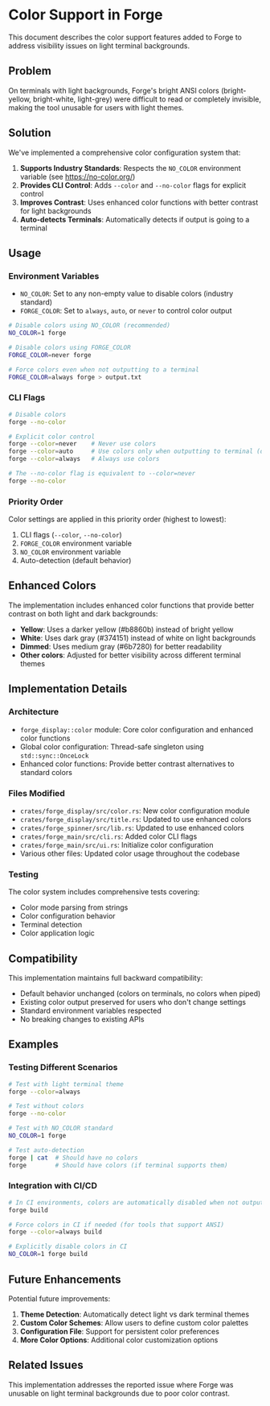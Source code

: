 # Color Support in Forge

This document describes the color support features added to Forge to address visibility issues on light terminal backgrounds.

## Problem

On terminals with light backgrounds, Forge's bright ANSI colors (bright-yellow, bright-white, light-grey) were difficult to read or completely invisible, making the tool unusable for users with light themes.

## Solution

We've implemented a comprehensive color configuration system that:

1. **Supports Industry Standards**: Respects the `NO_COLOR` environment variable (see https://no-color.org/)
2. **Provides CLI Control**: Adds `--color` and `--no-color` flags for explicit control
3. **Improves Contrast**: Uses enhanced color functions with better contrast for light backgrounds
4. **Auto-detects Terminals**: Automatically detects if output is going to a terminal

## Usage

### Environment Variables

- `NO_COLOR`: Set to any non-empty value to disable colors (industry standard)
- `FORGE_COLOR`: Set to `always`, `auto`, or `never` to control color output

```bash
# Disable colors using NO_COLOR (recommended)
NO_COLOR=1 forge

# Disable colors using FORGE_COLOR
FORGE_COLOR=never forge

# Force colors even when not outputting to a terminal
FORGE_COLOR=always forge > output.txt
```

### CLI Flags

```bash
# Disable colors
forge --no-color

# Explicit color control
forge --color=never    # Never use colors
forge --color=auto     # Use colors only when outputting to terminal (default)
forge --color=always   # Always use colors

# The --no-color flag is equivalent to --color=never
forge --no-color
```

### Priority Order

Color settings are applied in this priority order (highest to lowest):

1. CLI flags (`--color`, `--no-color`)
2. `FORGE_COLOR` environment variable
3. `NO_COLOR` environment variable
4. Auto-detection (default behavior)

## Enhanced Colors

The implementation includes enhanced color functions that provide better contrast on both light and dark backgrounds:

- **Yellow**: Uses a darker yellow (#b8860b) instead of bright yellow
- **White**: Uses dark gray (#374151) instead of white on light backgrounds
- **Dimmed**: Uses medium gray (#6b7280) for better readability
- **Other colors**: Adjusted for better visibility across different terminal themes

## Implementation Details

### Architecture

- `forge_display::color` module: Core color configuration and enhanced color functions
- Global color configuration: Thread-safe singleton using `std::sync::OnceLock`
- Enhanced color functions: Provide better contrast alternatives to standard colors

### Files Modified

- `crates/forge_display/src/color.rs`: New color configuration module
- `crates/forge_display/src/title.rs`: Updated to use enhanced colors
- `crates/forge_spinner/src/lib.rs`: Updated to use enhanced colors
- `crates/forge_main/src/cli.rs`: Added color CLI flags
- `crates/forge_main/src/ui.rs`: Initialize color configuration
- Various other files: Updated color usage throughout the codebase

### Testing

The color system includes comprehensive tests covering:

- Color mode parsing from strings
- Color configuration behavior
- Terminal detection
- Color application logic

## Compatibility

This implementation maintains full backward compatibility:

- Default behavior unchanged (colors on terminals, no colors when piped)
- Existing color output preserved for users who don't change settings
- Standard environment variables respected
- No breaking changes to existing APIs

## Examples

### Testing Different Scenarios

```bash
# Test with light terminal theme
forge --color=always

# Test without colors
forge --no-color

# Test with NO_COLOR standard
NO_COLOR=1 forge

# Test auto-detection
forge | cat  # Should have no colors
forge        # Should have colors (if terminal supports them)
```

### Integration with CI/CD

```bash
# In CI environments, colors are automatically disabled when not outputting to a terminal
forge build

# Force colors in CI if needed (for tools that support ANSI)
forge --color=always build

# Explicitly disable colors in CI
NO_COLOR=1 forge build
```

## Future Enhancements

Potential future improvements:

1. **Theme Detection**: Automatically detect light vs dark terminal themes
2. **Custom Color Schemes**: Allow users to define custom color palettes
3. **Configuration File**: Support for persistent color preferences
4. **More Color Options**: Additional color customization options

## Related Issues

This implementation addresses the reported issue where Forge was unusable on light terminal backgrounds due to poor color contrast.